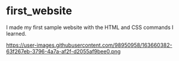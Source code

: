 # first_website
I made my first sample website with the HTML and CSS commands I learned.

https://user-images.githubusercontent.com/98950958/163660382-63f267eb-3796-4a7a-af2f-d2055af9bee0.png

